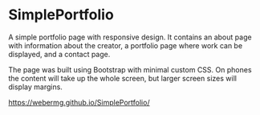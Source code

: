 # SimplePortfolio

A simple portfolio page with responsive design.  It contains an about page with information about the creator, a portfolio page where work can be displayed, and a contact page.

The page was built using Bootstrap with minimal custom CSS.  On phones the content will take up the whole screen, but larger screen sizes will display margins.

https://webermg.github.io/SimplePortfolio/



